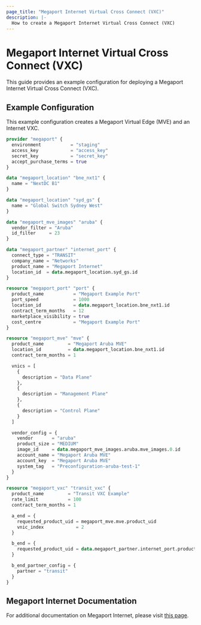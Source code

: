 ```yaml
---
page_title: "Megaport Internet Virtual Cross Connect (VXC)"
description: |-
  How to create a Megaport Internet Virtual Cross Connect (VXC)
---
```


# Megaport Internet Virtual Cross Connect (VXC)

This guide provides an example configuration for deploying a Megaport Internet Virtual Cross Connect (VXC).

## Example Configuration

This example configuration creates a Megaport Virtual Edge (MVE) and an Internet VXC.

```terraform
provider "megaport" {
  environment           = "staging"
  access_key            = "access_key"
  secret_key            = "secret_key"
  accept_purchase_terms = true
}

data "megaport_location" "bne_nxt1" {
  name = "NextDC B1"
}

data "megaport_location" "syd_gs" {
  name = "Global Switch Sydney West"
}

data "megaport_mve_images" "aruba" {
  vendor_filter = "Aruba"
  id_filter     = 23
}

data "megaport_partner" "internet_port" {
  connect_type = "TRANSIT"
  company_name = "Networks"
  product_name = "Megaport Internet"
  location_id  = data.megaport_location.syd_gs.id
}

resource "megaport_port" "port" {
  product_name           = "Megaport Example Port"
  port_speed             = 1000
  location_id            = data.megaport_location.bne_nxt1.id
  contract_term_months   = 12
  marketplace_visibility = true
  cost_centre            = "Megaport Example Port"
}

resource "megaport_mve" "mve" {
  product_name         = "Megaport Aruba MVE"
  location_id          = data.megaport_location.bne_nxt1.id
  contract_term_months = 1

  vnics = [
    {
      description = "Data Plane"
    },
    {
      description = "Management Plane"
    },
    {
      description = "Control Plane"
    }
  ]

  vendor_config = {
    vendor       = "aruba"
    product_size = "MEDIUM"
    image_id     = data.megaport_mve_images.aruba.mve_images.0.id
    account_name = "Megaport Aruba MVE"
    account_key  = "Megaport Aruba MVE"
    system_tag   = "Preconfiguration-aruba-test-1"
  }
}

resource "megaport_vxc" "transit_vxc" {
  product_name         = "Transit VXC Example"
  rate_limit           = 100
  contract_term_months = 1

  a_end = {
    requested_product_uid = megaport_mve.mve.product_uid
    vnic_index            = 2
  }

  b_end = {
    requested_product_uid = data.megaport_partner.internet_port.product_uid
  }

  b_end_partner_config = {
    partner = "transit"
  }
}
```

## Megaport Internet Documentation

For additional documentation on Megaport Internet, please visit [this page](https://docs.megaport.com/megaport-internet/).
